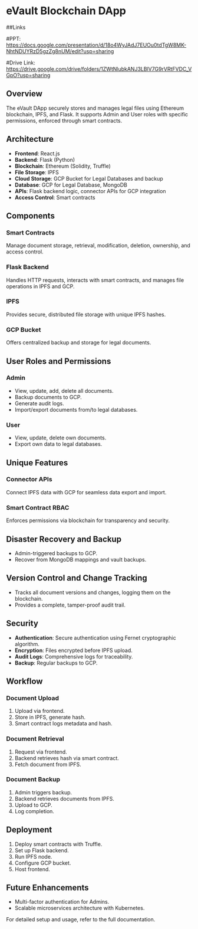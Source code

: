 # eVault Blockchain DApp


##Links

#PPT: https://docs.google.com/presentation/d/18o4WyJAdJ7EUOu0tdTgW8MK-NhtNDUYRzD5gzZg8nUM/edit?usp=sharing

#Drive Link: https://drive.google.com/drive/folders/1ZWtNlubkANJ3LBlV7G9rVRtFVDC_VGpO?usp=sharing


## Overview

The eVault DApp securely stores and manages legal files using Ethereum blockchain, IPFS, and Flask. It supports Admin and User roles with specific permissions, enforced through smart contracts.

## Architecture

- **Frontend**: React.js
- **Backend**: Flask (Python)
- **Blockchain**: Ethereum (Solidity, Truffle)
- **File Storage**: IPFS
- **Cloud Storage**: GCP Bucket for Legal Databases and backup
- **Database**: GCP for Legal Database, MongoDB
- **APIs**: Flask backend logic, connector APIs for GCP integration
- **Access Control**: Smart contracts

 
## Components

### Smart Contracts

Manage document storage, retrieval, modification, deletion, ownership, and access control.

### Flask Backend

Handles HTTP requests, interacts with smart contracts, and manages file operations in IPFS and GCP.

### IPFS

Provides secure, distributed file storage with unique IPFS hashes.

### GCP Bucket

Offers centralized backup and storage for legal documents.

## User Roles and Permissions

### Admin

- View, update, add, delete all documents.
- Backup documents to GCP.
- Generate audit logs.
- Import/export documents from/to legal databases.

### User

- View, update, delete own documents.
- Export own data to legal databases.

## Unique Features

### Connector APIs

Connect IPFS data with GCP for seamless data export and import.

### Smart Contract RBAC

Enforces permissions via blockchain for transparency and security.

## Disaster Recovery and Backup

- Admin-triggered backups to GCP.
- Recover from MongoDB mappings and vault backups.

## Version Control and Change Tracking

- Tracks all document versions and changes, logging them on the blockchain.
- Provides a complete, tamper-proof audit trail.

## Security

- **Authentication**: Secure authentication using Fernet cryptographic algorithm.
- **Encryption**: Files encrypted before IPFS upload.
- **Audit Logs**: Comprehensive logs for traceability.
- **Backup**: Regular backups to GCP.

## Workflow

### Document Upload

1. Upload via frontend.
2. Store in IPFS, generate hash.
3. Smart contract logs metadata and hash.

### Document Retrieval

1. Request via frontend.
2. Backend retrieves hash via smart contract.
3. Fetch document from IPFS.

### Document Backup

1. Admin triggers backup.
2. Backend retrieves documents from IPFS.
3. Upload to GCP.
4. Log completion.

## Deployment

1. Deploy smart contracts with Truffle.
2. Set up Flask backend.
3. Run IPFS node.
4. Configure GCP bucket.
5. Host frontend.

## Future Enhancements

- Multi-factor authentication for Admins.
- Scalable microservices architecture with Kubernetes.

For detailed setup and usage, refer to the full documentation.
